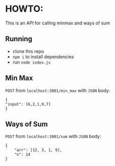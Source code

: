 # HOWTO:

This is an API for calling minmax and ways of sum

## Running

- clone this repo
- `npm i` to install dependencies
- run `node index.js`

## Min Max

`POST` from `localhost:3001/min_max` with `JSON` body:
```
{ 
"input": [6,2,1,9,7]
}
```

## Ways of Sum

`POST` from `localhost:3001/sum` with `JSON` body:
```
{
	"arr": [12, 3, 1, 9],
	"n": 14
}
```
